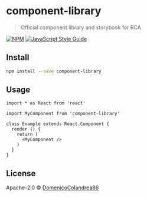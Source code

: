 # component-library

> Official component library and storybook for RCA

[![NPM](https://img.shields.io/npm/v/component-library.svg)](https://www.npmjs.com/package/component-library) [![JavaScript Style Guide](https://img.shields.io/badge/code_style-standard-brightgreen.svg)](https://standardjs.com)

## Install

```bash
npm install --save component-library
```

## Usage

```tsx
import * as React from 'react'

import MyComponent from 'component-library'

class Example extends React.Component {
  render () {
    return (
      <MyComponent />
    )
  }
}
```

## License

Apache-2.0 © [DomenicoColandrea86](https://github.com/DomenicoColandrea86)
